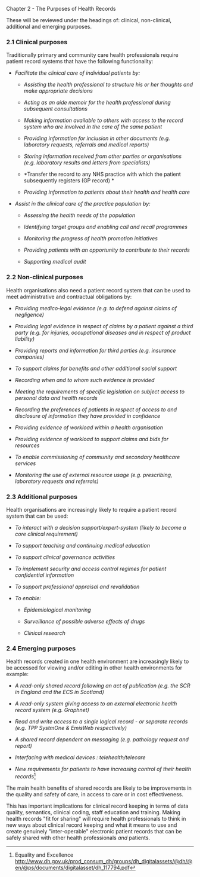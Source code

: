 Chapter 2 - The Purposes of Health Records


These will be reviewed under the headings of: clinical, non-clinical,
additional and emerging purposes.

### 2.1 Clinical purposes

Traditionally primary and community care health professionals require
patient record systems that have the following functionality:

-   *Facilitate the clinical care of individual patients by:*

    -   *Assisting the health professional to structure his or her
        thoughts and make appropriate decisions*

    -   *Acting as an aide memoir for the health professional during
        subsequent consultations*

    -   *Making information available to others with access to the
        record system who are involved in the care of the same patient*

    -   *Providing information for inclusion in other documents (e.g.
        laboratory requests, referrals and medical reports)*

    -   *Storing information received from other parties or
        organisations (e.g. laboratory results and letters from
        specialists)*

    -   *Transfer the record to any NHS practice with which the patient
        subsequently registers (GP record) *

    -   *Providing information to patients about their health and health
        care*

<!-- -->

-   *Assist in the clinical care of the practice population by:*

    -   *Assessing the health needs of the population*

    -   *Identifying target groups and enabling call and recall
        programmes*

    -   *Monitoring the progress of health promotion initiatives*

    -   *Providing patients with an opportunity to contribute to their
        records*

    -   *Supporting medical audit*

### 2.2 Non-clinical purposes

Health organisations also need a patient record system that can be used
to meet administrative and contractual obligations by:

-   *Providing medico‑legal evidence (e.g. to defend against claims of
    negligence)*

-   *Providing legal evidence in respect of claims by a patient against
    a third party (e.g. for injuries, occupational diseases and in
    respect of product liability)*

-   *Providing reports and information for third parties (e.g. insurance
    companies)*

-   *To support claims for benefits and other additional social support*

-   *Recording when and to whom such evidence is provided*

-   *Meeting the requirements of specific legislation on subject access
    to personal data and health records*

-   *Recording the preferences of patients in respect of access to and
    disclosure of information they have provided in confidence*

-   *Providing evidence of workload within a health organisation*

-   *Providing evidence of workload to support claims and bids for
    resources*

-   *To enable commissioning of community and secondary healthcare
    services*

-   *Monitoring the use of external resource usage (e.g. prescribing,
    laboratory requests and referrals)*

### 2.3 Additional purposes

Health organisations are increasingly likely to require a patient record
system that can be used:

-   *To interact with a decision support/expert-system (likely to become
    a core clinical requirement)*

-   *To support teaching and continuing medical education*

-   *To support clinical governance activities*

-   *To implement security and access control regimes for patient
    confidential information*

-   *To support professional appraisal and revalidation*

-   *To enable:*

    -   *Epidemiological monitoring*

    -   *Surveillance of possible adverse effects of drugs*

    -   *Clinical research*

### 2.4 Emerging purposes

Health records created in one health environment are increasingly likely
to be accessed for viewing and/or editing in other health environments
for example:

-   *A read-only shared record following an act of publication (e.g. the
    SCR in England and the ECS in Scotland)*

-   *A read-only system giving access to an external electronic health
    record system (e.g. Graphnet)*

-   *Read and write access to a single logical record - or separate
    records (e.g. TPP SystmOne & EmisWeb respectively)*

-   *A shared record dependent on messaging (e.g. pathology request and
    report)*

-   *Interfacing with medical devices : telehealth/telecare*

-   *New requirements for patients to have increasing control of their
    health records*[^1]

The main health benefits of shared records are likely to be improvements
in the quality and safety of care, in access to care or in cost
effectiveness.

This has important implications for clinical record keeping in terms of
data quality, semantics, clinical coding, staff education and training.
Making health records "fit for sharing" will require health
professionals to think in new ways about clinical record keeping and
what it means to use and create genuinely "inter-operable" electronic
patient records that can be safely shared with other health
professionals *and* patients.

[^1]: Equality and Excellence
    <http://www.dh.gov.uk/prod_consum_dh/groups/dh_digitalassets/@dh/@en/@ps/documents/digitalasset/dh_117794.pdf>
